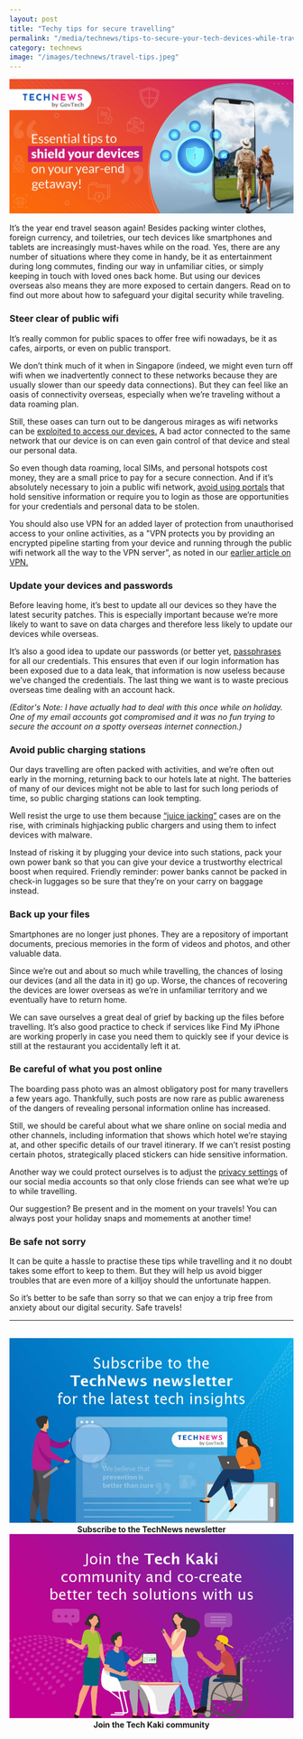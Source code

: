 ```yaml
---
layout: post
title: "Techy tips for secure travelling"
permalink: "/media/technews/tips-to-secure-your-tech-devices-while-travelling"
category: technews
image: "/images/technews/travel-tips.jpeg"
---
```


![techy travel tips](/images/technews/travel-tips.jpeg)

It’s the year end travel season again! Besides packing winter clothes, foreign currency, and toiletries, our tech devices like smartphones and tablets are increasingly must-haves while on the road. 
Yes, there are any number of situations where they come in handy, be it as entertainment during long commutes, finding our way in unfamiliar cities, or simply keeping in touch with loved ones back home. 
But using our devices overseas also means they are more exposed to certain dangers. Read on to find out more about how to safeguard your digital security while traveling.

### Steer clear of public wifi
It’s really common for public spaces to offer free wifi nowadays, be it as cafes, airports, or even on public transport. 

We don’t think much of it when in Singapore (indeed, we might even turn off wifi when we inadvertently connect to these networks because they are usually slower than our speedy data connections). But they can feel like an oasis of connectivity overseas, especially when we’re traveling without a data roaming plan. 

Still, these oases can turn out to be dangerous mirages as wifi networks can be [exploited to access our devices.](https://www.tech.gov.sg/images/technews/can-an-app-exploit-my-wifi) A bad actor connected to the same network that our device is on can even gain control of that device and steal our personal data. 

So even though data roaming, local SIMs, and personal hotspots cost money, they are a small price to pay for a secure connection. And if it’s absolutely necessary to join a public wifi network, [avoid using portals](https://sg.norton.com/blog/privacy/stay-safe-on-public-wi-fi-when-you-travel#:~:text=Anybody%20on%20the%20same%20network,software%20kits%20to%20capture%20yours) that hold sensitive information or require you to login as those are opportunities for your credentials and personal data to be stolen. 

You should also use VPN for an added layer of protection from unauthorised access to your online activities, as a "VPN protects you by providing an encrypted pipeline starting from your device and running through the public wifi network all the way to the VPN server”, as noted in our [earlier article on VPN.](https://www.tech.gov.sg/media/technews/this-is-why-you-need-a-vpn)

### Update your devices and passwords 
Before leaving home, it’s best to update all our devices so they have the latest security patches. This is especially important because we’re more likely to want to save on data charges and therefore less likely to update our devices while overseas. 

It’s also a good idea to update our passwords (or better yet, [passphrases](https://www.tech.gov.sg/media/technews/why-passphases-are-much-more-secure-than-passwords) for all our credentials. This ensures that even if our login information has been exposed due to a data leak, that information is now useless because we’ve changed the credentials. The last thing we want is to waste precious overseas time dealing with an account hack. 

*(Editor's Note: I have actually had to deal with this once while on holiday. One of my email accounts got compromised and it was no fun trying to secure the account on a spotty overseas internet connection.)*

### Avoid public charging stations 

Our days travelling are often packed with activities, and we’re often out early in the morning, returning back to our hotels late at night. The batteries of many of our devices might not be able to last for such long periods of time, so public charging stations can look tempting. 

Well resist the urge to use them because [“juice jacking”](https://www.cnbc.com/2023/04/10/fbi-says-you-shouldnt-use-public-phone-charging-stations.html#:~:text=“Avoid%20using%20free%20charging%20stations,use%20an%20electrical%20outlet%20instead.”) cases are on the rise, with criminals highjacking public chargers and using them to infect devices with malware. 

Instead of risking it by plugging your device into such stations, pack your own power bank so that you can give your device a trustworthy electrical boost when required. Friendly reminder: power banks cannot be packed in check-in luggages so be sure that they’re on your carry on baggage instead. 

### Back up your files
Smartphones are no longer just phones. They are a repository of important documents, precious memories in the form of videos and photos, and other valuable data. 

Since we’re out and about so much while travelling, the chances of losing our devices (and all the data in it) go up. Worse, the chances of recovering the devices are lower overseas as we’re in unfamiliar territory and we eventually have to return home. 

We can save ourselves a great deal of grief by backing up the files before travelling. It’s also good practice to check if services like Find My iPhone are working properly in case you need them to quickly see if your device is still at the restaurant you accidentally left it at. 

### Be careful of what you post online
The boarding pass photo was an almost obligatory post for many travellers a few years ago. Thankfully, such posts are now rare as public awareness of the dangers of revealing personal information online has increased. 

Still, we should be careful about what we share online on social media and other channels, including information that shows which hotel we’re staying at, and other specific details of our travel itinerary. If we can’t resist posting certain photos, strategically placed stickers can hide sensitive information. 

Another way we could protect ourselves is to adjust the [privacy settings](https://www.channelnewsasia.com/commentary/youth-travel-holiday-vacation-accident-risk-safety-3635906) of our social media accounts so that only close friends can see what we’re up to while travelling. 

Our suggestion? Be present and in the moment on your travels! You can always post your holiday snaps and momements at another time! 

### Be safe not sorry
It can be quite a hassle to practise these tips while travelling and it no doubt takes some effort to keep to them. But they will help us avoid bigger troubles that are even more of a killjoy should the unfortunate happen. 

So it’s better to be safe than sorry so that we can enjoy a trip free from anxiety about our digital security. Safe travels!

---
<br>

<div class="row">
  <div class="col" style="text-align: center">
    <a href="https://go.gov.sg/tnblog-to-tnsub" target="_blank">	 	    
      <img src="/images/technews/TN_footer.png" alt="Subscribe to the TechNews newsletter" /></a>
    <figcaption><b>Subscribe to the TechNews newsletter</b></figcaption>
  </div>

  <div class="col" style="text-align: center">
    <a href="https://go.gov.sg/tnblog-to-tkcommunity" target="_blank">		  
      <img src="/images/technews/TK_footer.png" alt="Join the Tech Kaki community" /></a>
    <figcaption><b>Join the Tech Kaki community</b></figcaption>
  </div>
